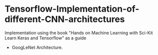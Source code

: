 # Tensorflow-Implementation-of-different-CNN-architectures
Implementation using the book  "Hands on Machine Learning with Sci-Kit Learn Keras and Tensorflow" as a guide

* GoogLeNet Architecture.


